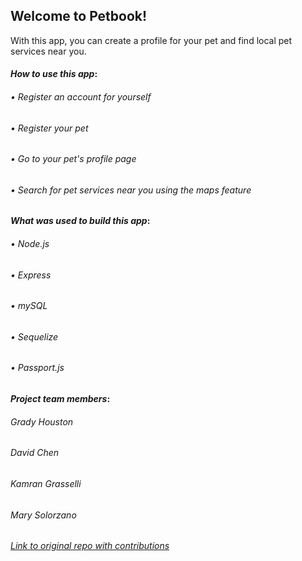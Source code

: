 <h2><strong>Welcome to Petbook!</strong></h2>

With this app, you can create a profile for your pet and find local pet services near you.

<h4><em><strong>How to use this app</strong></em>:</h4>

<h6>• Register an account for yourself</h6>

<h6>• Register your pet</h6>

<h6>• Go to your pet's profile page</h6>

<h6>• Search for pet services near you using the maps feature</h6>


<h4><em><strong>What was used to build this app</strong></em>:</h4>

<h6>• Node.js</h6>

<h6>• Express</h6>

<h6>• mySQL</h6>

<h6>• Sequelize</h6>

<h6>• Passport.js</h6>


<h4><em><strong>Project team members</strong></em>:</h4>

<h6>Grady Houston</h6>

<h6>David Chen</h6>
         
<h6>Kamran Grasselli</h6>

<h6>Mary Solorzano</h6>

<h6><a href="https://github.com/dchen95/2-Project/graphs/contributors">Link to original repo with contributions</a></h6>
